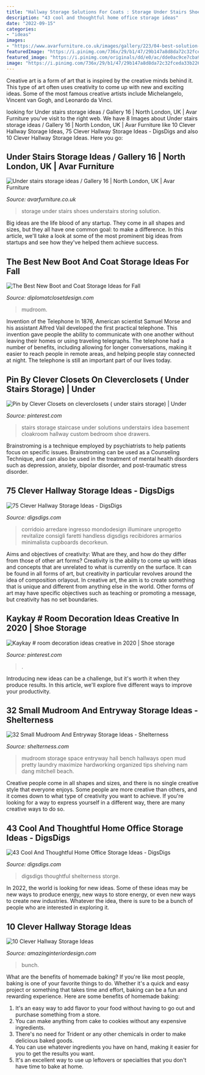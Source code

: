 ```yaml
---
title: "Hallway Storage Solutions For Coats : Storage Under Stairs Shoes Understairs Storing Solution"
description: "43 cool and thoughtful home office storage ideas"
date: "2022-09-15"
categories:
- "ideas"
images:
- "https://www.avarfurniture.co.uk/images/gallery/223/04-best-solution-for-storing-shoes.jpg"
featuredImage: "https://i.pinimg.com/736x/29/b1/47/29b147a8d8da72c32fceda33b226f02b.jpg"
featured_image: "https://i.pinimg.com/originals/dd/e0/ac/dde0ac9ce7cba9608bfef04041ecdbd8.jpg"
image: "https://i.pinimg.com/736x/29/b1/47/29b147a8d8da72c32fceda33b226f02b.jpg"
---
```



Creative art is a form of art that is inspired by the creative minds behind it. This type of art often uses creativity to come up with new and exciting ideas. Some of the most famous creative artists include Michelangelo, Vincent van Gogh, and Leonardo da Vinci.

	

		
looking for Under stairs storage ideas / Gallery 16 | North London, UK | Avar Furniture you've visit to the right web. We have 8 Images about Under stairs storage ideas / Gallery 16 | North London, UK | Avar Furniture like 10 Clever Hallway Storage Ideas, 75 Clever Hallway Storage Ideas - DigsDigs and also 10 Clever Hallway Storage Ideas. Here you go:
		
    
## Under Stairs Storage Ideas / Gallery 16 | North London, UK | Avar Furniture

<img loading=lazy src="https://www.avarfurniture.co.uk/images/gallery/223/04-best-solution-for-storing-shoes.jpg" onerror="this.onerror=null;this.src='https://tse1.mm.bing.net/th?id=OIP.izC0yQzypJaOXxjB4vJYVQHaLH&amp;pid=15.1';" alt="Under stairs storage ideas / Gallery 16 | North London, UK | Avar Furniture">

_Source: avarfurniture.co.uk_

>storage under stairs shoes understairs storing solution. 

	

Big ideas are the life blood of any startup. They come in all shapes and sizes, but they all have one common goal: to make a difference. In this article, we'll take a look at some of the most prominent big ideas from startups and see how they've helped them achieve success.

    
## The Best New Boot And Coat Storage Ideas For Fall

<img loading=lazy src="https://diplomatclosetdesign.com/wp-content/uploads/2020/11/Mudroom-Hook.jpg" onerror="this.onerror=null;this.src='https://tse1.mm.bing.net/th?id=OIP.iFR7J7gJL2o6XZzlRtO3GwHaKG&amp;pid=15.1';" alt="The Best New Boot and Coat Storage Ideas for Fall">

_Source: diplomatclosetdesign.com_

>mudroom. 

	

Invention of the Telephone
In 1876, American scientist Samuel Morse and his assistant Alfred Vail developed the first practical telephone. This invention gave people the ability to communicate with one another without leaving their homes or using traveling telegraphs. The telephone had a number of benefits, including allowing for longer conversations, making it easier to reach people in remote areas, and helping people stay connected at night. The telephone is still an important part of our lives today.

    
## Pin By Clever Closets On Cleverclosets ( Under Stairs Storage) | Under

<img loading=lazy src="https://i.pinimg.com/originals/dd/e0/ac/dde0ac9ce7cba9608bfef04041ecdbd8.jpg" onerror="this.onerror=null;this.src='https://tse3.mm.bing.net/th?id=OIP.b_gnW1ANRiZSU40MSjJTOQHaJ4&amp;pid=15.1';" alt="Pin by Clever Closets on cleverclosets ( under stairs storage) | Under">

_Source: pinterest.com_

>stairs storage staircase under solutions understairs idea basement cloakroom hallway custom bedroom shoe drawers. 

	

Brainstroming is a technique employed by psychiatrists to help patients focus on specific issues. Brainstroming can be used as a Counseling Technique, and can also be used in the treatment of mental health disorders such as depression, anxiety, bipolar disorder, and post-traumatic stress disorder.

    
## 75 Clever Hallway Storage Ideas - DigsDigs

<img loading=lazy src="https://www.digsdigs.com/photos/2013/08/63-clever-hallway-storage-ideas-5.jpg" onerror="this.onerror=null;this.src='https://tse2.mm.bing.net/th?id=OIP.MiWhvsqp0a9CQslKSnD5gwHaLH&amp;pid=15.1';" alt="75 Clever Hallway Storage Ideas - DigsDigs">

_Source: digsdigs.com_

>corridoio arredare ingresso mondodesign illuminare unprogetto revitalize consigli faretti handless digsdigs recibidores armarios minimalista cupboards decorkeun. 

	

Aims and objectives of creativity: What are they, and how do they differ from those of other art forms?
Creativity is the ability to come up with ideas and concepts that are unrelated to what is currently on the surface. It can be found in all forms of art, but creativity in particular revolves around the idea of composition orlayout. In creative art, the aim is to create something that is unique and different from anything else in the world. Other forms of art may have specific objectives such as teaching or promoting a message, but creativity has no set boundaries.

    
## Kaykay # Room Decoration Ideas Creative In 2020 | Shoe Storage

<img loading=lazy src="https://i.pinimg.com/736x/29/b1/47/29b147a8d8da72c32fceda33b226f02b.jpg" onerror="this.onerror=null;this.src='https://tse4.mm.bing.net/th?id=OIP.zWnSUNJ2USy10Pu-ezgaYwHaJR&amp;pid=15.1';" alt="Kaykay # room decoration ideas creative in 2020 | Shoe storage">

_Source: pinterest.com_

>. 

	

Introducing new ideas can be a challenge, but it's worth it when they produce results. In this article, we'll explore five different ways to improve your productivity.

    
## 32 Small Mudroom And Entryway Storage Ideas - Shelterness

<img loading=lazy src="https://i.shelterness.com/2016/06/19-open-shelving-and-a-storage-bench.jpg" onerror="this.onerror=null;this.src='https://tse1.mm.bing.net/th?id=OIP.7KnTGneAZzN_A4q-oZUUAAHaJT&amp;pid=15.1';" alt="32 Small Mudroom And Entryway Storage Ideas - Shelterness">

_Source: shelterness.com_

>mudroom storage space entryway hall bench hallways open mud pretty laundry maximize hardworking organized tips shelving nam dang mitchell beach. 

	

Creative people come in all shapes and sizes, and there is no single creative style that everyone enjoys. Some people are more creative than others, and it comes down to what type of creativity you want to achieve. If you're looking for a way to express yourself in a different way, there are many creative ways to do so.

    
## 43 Cool And Thoughtful Home Office Storage Ideas - DigsDigs

<img loading=lazy src="https://www.digsdigs.com/photos/cool-home-office-storge-ideas-33.jpg" onerror="this.onerror=null;this.src='https://tse4.mm.bing.net/th?id=OIP.qW0JaWr9vUcmJ80UynPHOwHaJ4&amp;pid=15.1';" alt="43 Cool And Thoughtful Home Office Storage Ideas - DigsDigs">

_Source: digsdigs.com_

>digsdigs thoughtful shelterness storge. 

	

In 2022, the world is looking for new ideas. Some of these ideas may be new ways to produce energy, new ways to store energy, or even new ways to create new industries. Whatever the idea, there is sure to be a bunch of people who are interested in exploring it.

    
## 10 Clever Hallway Storage Ideas

<img loading=lazy src="https://www.amazinginteriordesign.com/wp-content/uploads/2017/09/Hallway-Storage-Ideas-5.jpg" onerror="this.onerror=null;this.src='https://tse2.mm.bing.net/th?id=OIP.YS4eJhsXLzom7ujMys89WgHaK0&amp;pid=15.1';" alt="10 Clever Hallway Storage Ideas">

_Source: amazinginteriordesign.com_

>bunch. 

	

What are the benefits of homemade baking?
If you're like most people, baking is one of your favorite things to do. Whether it's a quick and easy project or something that takes time and effort, baking can be a fun and rewarding experience. Here are some benefits of homemade baking: 
1) It's an easy way to add flavor to your food without having to go out and purchase something from a store. 
2) You can make anything from cake to cookies without any expensive ingredients. 
3) There's no need for Trident or any other chemicals in order to make delicious baked goods. 
4) You can use whatever ingredients you have on hand, making it easier for you to get the results you want. 
5) It's an excellent way to use up leftovers or specialties that you don't have time to bake at home.

